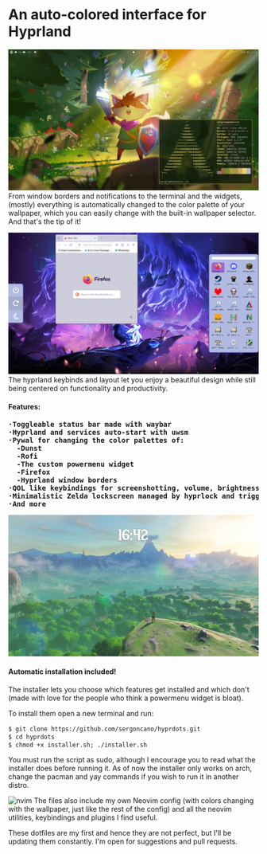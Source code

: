 <h1>An auto-colored interface for Hyprland</h1>

![wallpaper](screenshots/wallpaperScreenshot.png)
From window borders and notifications to the terminal and the widgets, (mostly) everything is automatically changed to the color palette of your wallpaper, which you can easily change with the built-in wallpaper selector. And that's the tip of it!

![menus](screenshots/menuScreenshot.png)
The hyprland keybinds and layout let you enjoy a beautiful design while still being centered on functionality and productivity.

<h4> Features: <h4>
<pre>
·Toggleable status bar made with waybar
·Hyprland and services auto-start with uwsm
·Pywal for changing the color palettes of:
  -Dunst
  -Rofi
  -The custom powermenu widget
  -Firefox
  -Hyprland window borders
·QOL like keybindings for screenshotting, volume, brightness...
·Minimalistic Zelda lockscreen managed by hyprlock and triggered by hypridle
·And more
</pre>

![lockscreen](screenshots/lockscreenScreenshot.png)
<h4>Automatic installation included!</h4>
The installer lets you choose which features get installed and which don't (made with love for the people who think a powermenu widget is bloat).

To install them open a new terminal and run:
```
$ git clone https://github.com/sergoncano/hyprdots.git
$ cd hyprdots
$ chmod +x installer.sh; ./installer.sh
```
You must run the script as sudo, although I encourage you to read what the installer does before running it.
As of now the installer only works on arch, change the pacman and yay commands if you wish to run it in another distro.

![nvim](screenshots/nvimScreenshot.png)
The files also include my own Neovim config (with colors changing with the wallpaper, just like the rest of the config) and all the neovim utilities, keybindings and plugins I find useful.

These dotfiles are my first and hence they are not perfect, but I'll be updating them constantly.
I'm open for suggestions and pull requests. 
